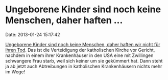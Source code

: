 Ungeborene Kinder sind noch keine Menschen, daher haften \...
=============================================================

Date: 2013-01-24 15:17:42

[Ungeborene Kinder sind noch keine Menschen, daher haften wir nicht für
ihren
Tod](http://coloradoindependent.com/126808/in-malpractice-case-catholic-hospital-argues-fetuses-arent-people).
Das ist die Verteidigung der katholischen Kirche vor Gericht, nachdem in
einem ihrer Krankenhäuser in den USA eine mit Zwillingen schwangere Frau
starb, weil sich keiner um sie gekümmert hat. Dann steht ja ab jetzt
auch Abtreibungen in katholischen Krankenhäusern nichts mehr im Wege!
